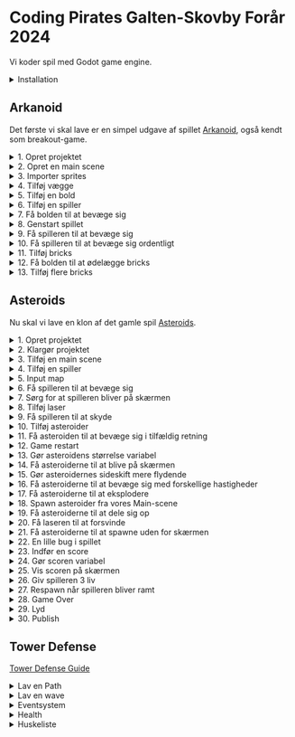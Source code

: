 # Coding Pirates Galten-Skovby Forår 2024

Vi koder spil med Godot game engine.

<details>
    <summary>Installation</summary>

1. Gå til [godot download](https://godotengine.org/download) og vælg `Godot Engine - .NET`

> :warning: **Vigtigt:** Det skal være .NET versionen, da vi skal bruge C#.

2. Gå til [.NET 8 download](https://dotnet.microsoft.com/en-us/download/dotnet/8.0) og vælg vælg den rigtige download under `sdk`. Underviserne hjælper jer med at finde den rigtige.

</details>

## Arkanoid

Det første vi skal lave er en simpel udgave af spillet [Arkanoid](https://en.wikipedia.org/wiki/Arkanoid), også kendt som breakout-game.

<details>
    <summary>1. Opret projektet</summary>

1. Åben Godot og vælg `+ New`. 
2. I `Project Name` skriver du `Arkanoid`.
3. Klik på `Browse` og vælg en mappe, hvor du vil gemme alle de spil vi skal lave og klik så `Select Current Folder`.
4. Klik på `Create Folder` og klik så på `Create & Edit`.
5. Klik på `Editor -> Editor Settings` i toppen af skærmen. Scroll ned i bunden af venstre side og klik på `Dotnet -> Editor` og under `External Editor` vælger du den editor du vil bruge til at skrive kode.
</details>

<details>
    <summary>2. Opret en main scene</summary>

Alt i Godot foregår i scener. En scene er en samling af objekter, som kan være alt fra en baggrund til en spiller. Vi skal bruge en scene, som vi kan bruge som vores hovedscene. Det er herfra vi starter spillet.

Skift først til `2D` mode i toppen af skærmen. Følg derefter disse trin:

1. Klik på `+ Other Node` i venstre side.
2. Vælg den øverste mulighed, som bare hedder `Node` og klik Create.
3. Dobbeltklik på `Node` i venstre side og skriv `Main` i stedet.
4. Klik på `Project -> Project Settings` i toppen af skærmen og vælg `Window`.
5. Sæt `Viewport Width` til `2000` og `Viewport Height` til `1000` og klik `Close`.
6. Gem projektet ved at trykke `Ctrl + S` eller `Command + S`. Klik `Save` for at gemme vores `main.tscn`scene.

</details>

<details>
    <summary>3. Importer sprites</summary>

Vi skal bruge noget simpelt grafik til vores spil.

1. Åben mappen [sprites](Arkanoid/sprites) og download de fire `*.png`-filer derfra.
2. I Godot nederst til venstre højreklik på `res://` og vælg `New Folder`. Skriv `sprites` og tryk `Enter`.
3. Træk de downloaded filer ind i `sprites`-mappen i Godot.

</details>

<details>
    <summary>4. Tilføj vægge</summary>

For at vores bold skal kunne blive på skærmen, skal vi lave nogle vægge som den kan ramme.

1. Tilføj en ny scene (find selv ud af hvordan). Den skal være af typen `StaticBody2D`.
2. Til venstre omdøber du dine nye scene til `Wall`.
3. Under `Wall` tilføjer du nu en `Sprite2D` og en `CollisionShape2D`.
4. For din `Sprite2D` finder du `Texture` og trækker `wall.png` ind.
5. For din `CollisionShape2D` finder du `Shape` og vælger `RectangleShape2D`.
6. Nu tilpasser du størrelsen af din `CollisionShape2D` til at passe med din `Sprite2D`.
7. Vælg igen `Wall` til venstre og tryke `Ctrl + G` eller `Command + G`. Dette grupperer dine objekter og sørger for at du ikke kommer til at flytte din collision shape, men altid flytter hele scenen.
8. Skift nu tilbage til din `main`-scene og tilføj en `Wall`-scen. Få den til at fylde hele den ene side af din main scene. Forsøg selv at finde ud af hvordan.
9. Gentag processen og lav en væg i den anden side samt et tag i toppen af skærmen.

</details>

<details>
    <summary>5. Tilføj en bold</summary>

1. Tilføj en ny scene. Den skal være af typen `CharacterBody2D`. Giv den navnet `Ball`.
2. Tilføj en `Sprite2D` og en `CollisionShape2D` til din `Ball`.
3. For din `Sprite2D` finder du `Texture` og trækker `ball.png` ind.
4. For din `CollisionShape2D` finder du `Shape` og vælger `CircleShape2D`.
5. Nu tilpasser du størrelsen af din `CollisionShape2D` til at passe med din `Sprite2D`.
6. Gå tilbage til din `main`-scene og tilføj en `Ball`-scene. Placer den i midten a skærmen, lidt til venstre og giv den en passende størrelse.

</details>

<details>
    <summary>6. Tilføj en spiller</summary>

1. Tilføj en ny scene. Den skal være af typen `CharacterBody2D`. Giv den navnet `Player`.
2. Tilføj en `Sprite2D` og en `CollisionShape2D` til din `Player`.
3. For din `Sprite2D` finder du `Texture` og trækker `player.png` ind.
4. For din `CollisionShape2D` finder du `Shape` og vælger `RectangleShape2D`.
5. Nu tilpasser du størrelsen af din `CollisionShape2D` til at passe med din `Sprite2D`.
6. Gå tilbage til din `main`-scene og tilføj en `Player`-scene. Placer den i bunden af skærmen, cirka i midten og giv den en passende størrelse.

</details>

<details>
    <summary>7. Få bolden til at bevæge sig</summary>

1. Gå tilbage til din `Ball`-scene og klik på `Attach script`-knappen i venstre side a skærmen (den har et grønt kryds).
2. Sæt `Language` til `C#` og `Path` til `res://Ball.cs` ( :grey_exclamation: sørg for at det er med stort B).
3. Udskift indholdet i `Ball.cs` med følgende:

```csharp
using Godot;
using System;

public partial class Ball : CharacterBody2D
{
    public const float Speed = 300.0f;

    public override void _Ready()
    {
        Velocity = new Vector2(500, 500);
    }

	public override void _PhysicsProcess(double delta)
	{
        KinematicCollision2D collision = MoveAndCollide(Velocity * (float)delta);
		
        if (collision != null) 
        {
            Vector2 reflect = collision.GetRemainder().Bounce(collision.GetNormal());
            Velocity = Velocity.Bounce(collision.GetNormal());
            
            MoveAndCollide(reflect);
        }
    }

    public void OnScreenExited()
    {
        GetTree().ReloadCurrentScene();
    }
}

```

4. Gå tilbage til Godot og Klik på `Play`-knappen i toppen af skaermen. Nu skulle bolden gerne bevaege sig rundt på skærmen.

</details>

<details>
    <summary>8. Genstart spillet</summary>

Vi vil gerne genstarte spillet, når bolden ryger ud af bunden af skærmen.

1. Vælg `Ball`-scenen og tilføj et nyt child object af typen `VisibleOnScreenNotifier2D`.
2. Vælg `VisibleOnScreenNotifier2D` og klik så på `Node`-tabben i højre side af skærmen.
3. Find `screen_exited`, højreklik på den og klik `Connect`.
4. Klik på `Pick`-knappen og vælg `OnScreenExited()` og klik `Connect`. Koden til det har vi allerede sat ind tidligere.
5. Start spillet igen. Nu skulle du gerne se at spillet genstarter, når bolden ryger ud af bunden af skærmen.

</details>

<details>
    <summary>9. Få spilleren til at bevæge sig</summary>

Vi flytter spilleren frem og tilbage ved at bruge piletasterne.

1. Vælg `Player`-scenen og klik på øverste objekt i venstre side, som hedder `Player`. Det skal gerne ligne dette billede:

![img.png](files/player-selected.png)

2. Klik på `Attach script`-knappen i venstre side af skærmen (den med det grønne kryds).
> :grey_exclamation: Kald scriptet `Player.cs` med stort P.
3. Gå til `Project -> Project Settings` i toppen af skærmen og vælg `Input Map`.
4. Tilføj to nye actions, en kaldet `MoveLeft` og en kaldet `MoveRight`. Se om du selv kan finde ud af hvordan. Når du har gjort det, skal det gerne se sådan her ud:

![img.png](files/input-actions.png)

5. Nu skal du få `MoveLeft` til at lytte på venstre piletast og `MoveRight` til at lytte på højre piletast. Klik på `MoveLeft` og klik på `+ Add Event`. Vælg `Key` og tryk på venstre piletast. Gør det samme for `MoveRight` og højre piletast. Du skal bruge `+`-knappen ud for hver funktion.

![img.png](files/input-actions-set.png)

6. Udskift indholdet i `Player.cs` med følgende:

```csharp
using Godot;
using System;

public partial class Player : CharacterBody2D
{
	// Acceleration betyder hvor hurtigt spilleren bevaeger sig
	public float Acceleration = 100;
	// Friction betyder hvor hurtigt spilleren stopper, naar man slipper tasten
	public float Friction = 100;

	public override void _PhysicsProcess(double delta)
	{
		if (Input.IsActionPressed("MoveLeft"))
		{
			Velocity = new Vector2(Velocity.X - Acceleration, Velocity.Y);
		}
		if (Input.IsActionPressed("MoveRight"))
		{
			Velocity = new Vector2(Velocity.X + Acceleration, Velocity.Y);
		}

		MoveAndSlide();
		Velocity = Velocity.MoveToward(Vector2.Zero, Friction);
	}
}
```
7. Start spillet og se at spilleren bevæger sig, når du trykker på piletasterne. Den bevæger sig bare ikke særlig optimalt.

</details>

<details>
    <summary>10. Få spilleren til at bevæge sig ordentligt</summary>

Spilleren kan bevæge sig nu, men det fungerer ikke særlig godt.

> **Opgave**: Åben `Player.cs` og se øverst i filen, hvor der er to variabler, som hedder `Acceleration` og `Friction`. Prøv at ændre på dem og start spillet igen. Hvad sker der? Find frem til to værdier, som du synes fungerer godt.

</details>

<details>
    <summary>11. Tilføj bricks</summary>

Bricks er de ting, som bolden skal ramme. Vi skal bruge en ny scene til dem.

1. Tilføj en ny scene. Den skal være af typen `StaticBody2D`. Giv den navnet `Brick`.
2. Tilføj en `Sprite2D` og en `CollisionShape2D` til din `Brick`.
3. For din `Sprite2D` finder du `Texture` og trækker `brick.png` ind.
4. For din `CollisionShape2D` finder du `Shape` og vælger `RectangleShape2D`. Sørg for at den passer med din `Sprite2D`.
5. Gå tilbage til din `main`-scene og tilføj en `Brick`-scene. Placer den et sted på skærmen og giv den en passende størrelse.
6. Start spillet og prøv at bolden rammer din brick.

</details>

<details>
    <summary>12. Få bolden til at ødelægge bricks</summary>

Bricks skal forsvinde når bolden rammer dem.

1. Gå tilbage til din `Ball`-scene og klik på `Attach script`-knappen i venstre side a skærmen (den har et grønt kryds).
2. Sæt `Language` til `C#` og `Path` til `res://Ball.cs` ( :grey_exclamation: sørg for at det er med stort B).

Der skal kodes to ting for at få bolden til at ødelægge bricks:

1. Først skal vi lave en metode i vores `Brick.cs` script, som kan få den til at forsvinde fra skærmen.
2. Derefter skal vi kalde den metode fra vores `Ball.cs` script, når bolden rammer en brick.

Vi starter med at lave metoden i `Brick.cs`. Kopier følgende ind i `Brick.cs`:

```csharp
public void Hit() 
{
    QueueFree();
}
```

`QueueFree()` er en indbygget Godot-metode, som sørger for at fjerne objektet fra skærmen.

Vi har nu en metode kaldet `Hit()` som vi kan kalde fra vores `Ball.cs` script. Vi skal bare finde ud af hvornår bolden har ramt en brick.

Skift over til `Ball.cs` og find linjen, hvor der står `Velocity = Velocity.Bounce(collision.GetNormal());` 

Efter den linje skal du tilføje følgende:

```csharp
if (collision.GetCollider() is Brick brick)
{
    // her har du en variabel der hedder brick. Proev om du kan bruge den til at faa vores brick til at forsvinde
}
```

Nu skal du finde ud af hvordan du retter den kode til, så en brick forsvinder, når bolden rammer den.

</details>

<details>
    <summary>13. Tilføj flere bricks</summary>

Tilføj en masse bricks til din `main`-scene og start spillet. Se om du kan rydde skærmen for bricks.

</details>

## Asteroids

Nu skal vi lave en klon af det gamle spil [Asteroids](https://en.wikipedia.org/wiki/Asteroids_(video_game)).

<details>
    <summary>1. Opret projektet</summary>

1. Åben Godot og vælg `+ New`.
2. I `Project Name` skriver du `Asteroids`.
3. Klik på `Browse` og vælg den samme mappe som du valgte til Arkanoid og klik så `Select Current Folder`.
4. Klik på `Create Folder` og klik så på `Create & Edit`.

</details>

<details>
    <summary>2. Klargør projektet</summary>

1. Opret mapper. Nederst til venstre i Godot laver du denne struktur under `res://`:
```
res://
  - assets
    - sprites
    - audio
    - font
  - scenes
  - scripts
```
2. Download `*.png`-filer fra [sprites](Asteriods/assets/sprites) og `*.wav`-filer fra [audio](Asteriods/assets/audio) og læg dem i de rigtige mapper.

</details>

<details>
    <summary>3. Tilføj en main scene</summary>

1. Tilføj en ny scene. Den skal være af typen `Node`. Giv den navnet `Main`.
2. Tryk `Ctrl` + `S` eller `Command` + `S` for at gemme din scene. Sørg for at gemme den i `scenes`-mappen og kald den `main.tscn`.
3. Gå til `Project -> Project Settings` i toppen af skærmen og vælg `Environment` og sæt `Default Clear Color` til helt sort.
4. Start spillet og se hvor meget det fylder på din skærm. Gå til `Project -> Project Settings` igen og vælg `Window`. Prøv om du kan finde en `Viewport Width` og `Viewport Height` der passer godt til din skærm.

</details>

<details>
    <summary>4. Tilføj en spiller</summary>

Spilleren er vores rumskib, som vi kan styre rundt på skærmen. Vi har allerede lavet en spiller før, så prøv om du selv kan finde ud af at lave den. Åben `spoilers` hvis du skal have hjælp.

Lidt hjælp:

- `Player` skal være af typen `CharacterBody2D`.
- Husk at tilføje en `Sprite2D` og en `CollisionShape2D`.
- Husk at gemme din scene i `scenes`-mappen og kalde den `player.tscn`.
- Tilføj en `Player`-scene til din `Main`-scene og se om du kan finde ud af at ændre størrelsen så den passer til din skærm.

<details>
    <summary>spoilers</summary>

1. Tilføj en ny scene. Den skal være af typen `CharacterBody2D`. Giv den navnet `Player`.
2. Tilføj en `Sprite2D` og en `CollisionShape2D` til din `Player`.
3. For din `Sprite2D` finder du `Texture` og trækker `player.png` ind.
4. For din `CollisionShape2D` finder du `Shape` og vælger `CircleShape2D`.
5. Nu tilpasser du størrelsen af din `CollisionShape2D` til at passe med din `Sprite2D`.
6. Gå tilbage til din `main`-scene og tilføj en `Player`-scene. Placer den cirka i midten af skærmen.
7. Start spillet og se hvordan størrelsen på din spiller passer til skærmen.
8. Vælg igen din `Player`-scene og sørg for at vælge `Player`-objektet i venstre side af skærmen.
9. Vælg nu `Transform` i højre side af skærmen og sæt `Scale` til fx `0.5` i både `X` og `Y`.
10. Start spillet igen og se om din spiller nu passer bedre til skærmen.
11. Gentag trin 8-10 indtil du synes din spiller passer godt til skærmen.

</details>

</details>

<details>
    <summary>5. Input map</summary>

Næste trin er at mappe vores input. Det betyder at vi skal fortælle Godot, hvilke taster vi vil bruge til at styre vores spiller.

Hvis du kan huske det fra Arkanoid, så skal vi bruge `Project -> Project Settings` og vælge `Input Map` (øverst). Vi skal bruge følgende actions:

- `TurnLeft` --> `left arrow` eller `a`
- `TurnRight` --> `right arrow` eller `d`
- `Forward` --> `up arrow` eller `w`
- `Fire` --> `space`

<details>
    <summary>spoilers</summary>

1. Gå til `Project -> Project Settings` og vælg `Input Map` (øverst).
2. Tilføj en ny action ved at skrive `TurnLeft` i `Add New Action`-feltet og klikke på `Add`.
3. Klik på `+` ved siden af `TurnLeft`, tryk på venstre piletast og klik på `OK`.
4. Klik igen på `+` ved siden af `TurnLeft`, tryk på `a` og klik på `OK`.
5. Gentag trin 2-4 for `TurnRight`, `Forward` og `Fire`.

</details>

</details>

<details>
    <summary>6. Få spilleren til at bevæge sig</summary>

1. Vælg `Player`-scenen og klik på `Player`-objektet i venstre side af skærmen.
2. Klik på `Attach script`-knappen i venstre side a skærmen (den har et grønt kryds).
3. Sæt `Language` til `C#` og `Path` til `res://scripts/Player.cs` ( :grey_exclamation: sørg for at det er med stort P).
4. Udskift indholdet i `Player.cs` med følgende:

```csharp
using Godot;
using System;

public partial class Player : CharacterBody2D
{
	[Export]
	public float MaxSpeed = 50.0f;
	
	[Export]
	public float Acceleration = 200.0f;

	[Export]
	public float RotationSpeed = 150.0f;

	public override void _PhysicsProcess(double delta)
	{
		int direction = Input.IsActionPressed("Forward") ? -1 : 0;
		Vector2 inputVector = new Vector2(0, direction);

		Velocity += inputVector.Rotated(Rotation) * Acceleration;
		Velocity = Velocity.LimitLength(MaxSpeed);

		if (direction == 0)
		{
			Velocity = Velocity.MoveToward(Vector2.Zero, 3);
		}

		if (Input.IsActionPressed("TurnLeft"))
		{
			Rotate(-(RotationSpeed * (float)delta));
		}
		if (Input.IsActionPressed("TurnRight"))
		{
			Rotate(RotationSpeed * (float)delta);
		}

		MoveAndSlide();
	}
}

```

5. Start spillet og se, at du kan styre din spiller rundt på skærmen. Den bevæger sig ikke særlig flot.
6. Juster værdierne `MaxSpeed`, `Acceleration` og `RotationSpeed` indtil du synes din spiller bevæger sig godt.

</details>

<details>
    <summary>7. Sørg for at spilleren bliver på skærmen</summary>

Hvis spilleren flyver ud af skærmen, skal den komme ind fra den anden side.

Prøv om du selv kan løse denne opgave. Her er lidt hjælp:

- Husk at vi har et koordinatsystem for spillet. Øverst til venstre er `0,0`.
- Der er en standard-metode vi kan bruge som hedder `GetViewportRect()`. Brug den sådan her: `Vector2 screenSize = GetViewportRect().Size;`.
- `screenSize` har en `X` og en `Y` værdi. `X` er bredden af skærmen og `Y` er højden af skærmen.
- Vi har også en standard-property, som hedder `GlobalPosition`. Den fortæller os hvor vores spiller er på skærmen. Den har også en `X` og en `Y` værdi.
- Vi kan fx ændre spillerens position ved at skrive `GlobalPosition = new Vector2(100, 100);`.

<details>
    <summary>Spoiler 1</summary>

Sæt koden her ind i din `Player.cs` fil. Koden skal være lige inden `MoveAndSlide()`. Se om du selv kan gøre den færdig.

```csharp
Vector2 screenSize = GetViewportRect().Size;
if (GlobalPosition.Y < 0)
{
}
if (GlobalPosition.Y > screenSize.Y)
{
}
if (GlobalPosition.X < 0)
{
}
if (GlobalPosition.X > screenSize.X)
{
}
```

</details>

<details>
    <summary>Spoiler 2</summary>

Sæt koden her ind i din `Player.cs` fil. Koden skal være lige inden `MoveAndSlide()`. Se om du selv kan gøre den færdig.

```csharp
Vector2 screenSize = GetViewportRect().Size;
if (GlobalPosition.Y < 0)
{
    GlobalPosition = new Vector2();
}
if (GlobalPosition.Y > screenSize.Y)
{
    GlobalPosition = new Vector2();
}
if (GlobalPosition.X < 0)
{
    GlobalPosition = new Vector2();
}
if (GlobalPosition.X > screenSize.X)
{
    GlobalPosition = new Vector2();
}
```

</details>

<details>
    <summary>Spoiler 3</summary>

Koden som sørger for at spilleren kommer ind fra den anden side af skærmen ser sådan ud. Koden skal være lige inden `MoveAndSlide()`.

```csharp
Vector2 screenSize = GetViewportRect().Size;
if (GlobalPosition.Y < 0)
{
    GlobalPosition = new Vector2(GlobalPosition.X, screenSize.Y);
}
if (GlobalPosition.Y > screenSize.Y)
{
    GlobalPosition = new Vector2(GlobalPosition.X, 0);
}
if (GlobalPosition.X < 0)
{
    GlobalPosition = new Vector2(screenSize.X, GlobalPosition.Y);
}
if (GlobalPosition.X > screenSize.X)
{
    GlobalPosition = new Vector2(0, GlobalPosition.Y);
}
```

</details>

</details>

<details>
    <summary>8. Tilføj laser</summary>

Næste step er at få vores rumskib til at skyde med laser. Vi starter med at tilføje laseren og få den til at bevæge sig.

1. Tilføj en ny scene. Den skal være af typen `Area2D`. Giv den navnet `Laser`.
2. Tilføj en `CollisionShape2D` og en `Sprite2D` til din `Laser`.
3. For din `Sprite2D` finder du `Texture` og trækker `laserBlue01.png` ind fra din `sprites` mappe.
4. Nu skal du placere din laser i toppen af din scene. Det vil sige at bunden af din sprite skal røre ved midten af din skærm. Det skal se sådan her ud:

![laser-position.png](files/laser-position.png)

5. For din `CollisionShape2D` finder du `Shape` og vælger `CapsuleShape2D`. Sørg for at den passer med din `Sprite2D`.
6. Tilføj et script til din `Laser` og kald det `Laser.cs`. Sæt `Language` til `C#` og `Path` til `res://scripts/Laser.cs` ( :grey_exclamation: sørg for at det er med stort L).
7. Udskift indholdet i `Laser.cs` med følgende:

```csharp
using Godot;

public partial class Laser : Area2D
{
    public Vector2 Movement = new Vector2(0, -1);
    public float Speed = 750;

    public override void _PhysicsProcess(double delta)
    {
        float x = GlobalPosition.X + Movement.Rotated(Rotation).X * Speed * (float)delta;
        float y = GlobalPosition.Y + Movement.Rotated(Rotation).Y * Speed * (float)delta;
        GlobalPosition = new Vector2(x, y);
    }

    public void OnScreenExited()
    {
        QueueFree();
    }
}

```

8. Tilføj en `Laser`-scene til din `Main`-scene. Start spillet og se laseren bevæge sig opad på skærmen. 
> For at spare på ressourcerne, så skal vi sørge for at laseren forsvinder, når den ryger ud af skærmen.
9. Tilføj en `VisibleOnScreenNotifier2D` til din `Laser`-scene. Gå til `Node`-tabben i højre side og dobbeltklik på `screen_exited`. Klik på `Pick`-knappen og vælg `OnScreenExited()` og klik `OK`. Klik så på `Connect`.

</details>

<details>
    <summary>9. Få spilleren til at skyde</summary>

Nu skal vi have laseren til at komme fra spilleren, når vi trykker på `space`. Det er lidt kompliceret, så sørg for at følge alle trinene så præcist som muligt.

At få spilleren til at affyre laseren, består af tre dele:

- Vi skal lave en munding, på engelsk kaldet en `muzzle`, som er der hvor laseren kommer fra.
- Vi skal skrive kode til vores `Player` som sørger for at laseren kommer fra mundingen når vi trykker på `space`.
- Vi skal lave noget kode til vores `Main`-scene, som sørger for at laseren bliver tilføjet til scenen.

#### Munding

1. Gå til din `Player`-scene og tilføj en `Node2D` til din `Player`. Kald den `Muzzle`.
2. Zoom ind på din `Player` og placer `Muzzle` i toppen af din `Player`. Det skal se sådan her ud (mundningen er det lille røde punkt):

![muzzle-position.png](files/muzzle-position.png)

#### Kode til `Player`

1. Gå til dit `Player`-script og tilføj følgende kode lige ovenover `public override void _PhysicsProcess(double delta)`:

```csharp
[Export]
public PackedScene SceneLoader { get; set; }

public Node2D Muzzle = new Node2D();

[Signal]
public delegate void LaserFiredEventHandler(Laser laser);

public override void _Ready()
{
    Muzzle = GetNode<Node2D>("Muzzle");
}

public override void _Process(double delta)
{
    if (Input.IsActionJustPressed("Fire"))
    {
        ShootLaser();
    }
}
```

2. Tilføj følgende metode til dit `Player`-script, i bunden, lige ovenover det sidste `}`:

```csharp
public void ShootLaser()
{
    Laser laser = SceneLoader.Instantiate<Laser>();
    laser.GlobalPosition = Muzzle.GlobalPosition;
    laser.Rotation = Rotation;
    EmitSignal(SignalName.LaserFired, laser);
}
```

3. Gå tilbage til din `Player`-scene og klik på `Player`-objektet i venstre side af skærmen. I højre side af skærmen i tabben `Inspector` finder du `Scene Loader`. Klik på pilen ud for, klik på `Quick Load` og vælg din `laser.tscn`.

Den vigtigste del af koden er `EmitSignal(SignalName.LaserFired, laser);`. Det er den kode, som sørger for at vi kan tilføje laseren til vores `Main`-scene senere. Signaler er en vigtig del af Godot og er en måde som vi kan sende beskeder mellem scener på.

#### Kode til `Main`

1. Gå til din `Main`-scene og tilføj en `Node` til din `Main`. Kald den `Lasers`. Det er her vi skal tilføje vores lasere. Det hjælper til holde vores scene ren og overskuelig.
2. Tilføj nu et script til din `Main`-scene og kald det `Main.cs`. Sæt `Language` til `C#` og `Path` til `res://scripts/Main.cs` ( :grey_exclamation: sørg for at det er med stort M).
3. Udskift indholdet i `Main.cs` med følgende:

```csharp
using Godot;

public partial class Main : Node
{
    Node Lasers = new Node();
    Player Player = new Player();
    
    public override void _Ready()
    {
        Lasers = GetNode<Node>("Lasers");
    
        Player = GetNode<Player>("Player");
        Player.LaserFired += OnLaserFired;
    }
    
    public void OnLaserFired(Laser laser)
    {
        Lasers.AddChild(laser);
    }
}

```

4. Start spillet og se om du kan skyde med laseren.

Læg mærke til linjen `Player.LaserFired += OnLaserFired;`. Det er her vi frotæller, at vores `Main`-scene skal lytte på `LaserFired`-signalet fra vores `Player`-scene. Og vi fortæller Godot, at når det signal bliver sendt, så skal den kalde `OnLaserFired`-metoden.

</details>

<details>
    <summary>10. Tilføj asteroider</summary>

Næste step er at tilføje asteroider til vores spil, så vores spiller har noget at skyde efter.

1. Tilføj en ny scene. Den skal være af typen `Area2D`. Giv den navnet `Asteroid`.
2. Tilføj en `CollisionShape2D` og en `Sprite2D` til din `Asteroid`.
3. I `Sprite2D` skal vi bruge den sprite der hedder `meteorGrey_big4.png`.
4. For vores `CollisionShape2D` skal vi bruge en `CircleShape2D`. Sørg for at den passer så godt som muligt med din `Sprite2D`.
5. Tilføj et script til din `Asteroid` og kald det `Asteroid.cs`. Sæt `Language` til `C#` og `Path` til `res://scripts/Asteroid.cs` ( :grey_exclamation: sørg for at det er med stort A).
6. Udskift indholdet i `Asteroid.cs` med følgende:

```csharp
using Godot;

public partial class Asteroid : Area2D
{
    public Vector2 Movement = new Vector2(0, -1);
    public float Speed = 60;

    public override void _PhysicsProcess(double delta)
    {
        float x = GlobalPosition.X + Movement.Rotated(Rotation).X * Speed * (float)delta;
        float y = GlobalPosition.Y + Movement.Rotated(Rotation).Y * Speed * (float)delta;
        GlobalPosition = new Vector2(x, y);
    }
}

```

7. Tilføj en `Asteroid`-scene til din `Main`-scene. Start spillet og se asteroiden bevæge sig opad på skærmen.
</details>

<details>
    <summary>11. Få asteroiden til at bevæge sig i tilfældig retning</summary>

Lige nu kan vores asteroide kun bevæge sig opad, fordi vi sætter retningen ved at skrive `public Vector2 Movement = new Vector2(0, -1);`. Vi vil gerne have at asteroiden bevæger sig i en tilfældig retning.

Det eneste vi skal gøre er at give vores asteroide en tilfældig `RotationDegrees`, når den bliver tilføjet til vores scene, fordi vores kode allerede tager højde for rotation. Prøv at kigge på koden og se om du kan spotte, hvor vi bruger rotationen.

I `Asteroid.cs` skal du tilføje følgende kode:

```csharp
public override void _Ready()
{
    RotationDegrees = (float)GD.RandRange(0d, 360d);
}
```

Det skal sættes ind lige over `public override void _PhysicsProcess(double delta)`.

</details>

<details>
    <summary>12. Game restart</summary>

Inden vi går videre med vores asteroider, vil vi lave en nem måde at genstarte spillet på. Særligt mens vi udvikler, vil det være rart at kunne.

1. Gå til `Project -> Project Settings` og vælg `Input Map`.
2. Tilføj en ny action "Restart" og sæt den til `r`.
4. Gå til dit `Main.cs`-script og tilføj følgende kode (det skal stå lige over `public void OnLaserFired(Laser laser)`):

```csharp
public override void _Process(double delta)
{
    if (Input.IsActionJustPressed("Restart"))
    {
        GetTree().ReloadCurrentScene();
    }
}
```

5. Start spillet og prøv at trykke på `r`. Spillet skulle gerne genstarte og den asteroide vi tilføjede i sidste step skal skifte retning.

</details>

<details>
    <summary>13. Gør asteroidens størrelse variabel</summary>

> Dette trin er svært. Sørg for at følge guiden nøje.

Vi vil gerne genbruge vores `Asteroid`-scene, så vi kan lave asteroider i forskellige størrelser. Når vi senere skal til at dele asteroider op i mindre asteroider, så vil det være en fordel kun at have én `Asteroid`-scene.

For at gøre størrelsen variabel skal vi gøre 3 ting:

- Vi skal tilføje en `Size`-indstilling til vores `Asteroid`-scene.
- Vi skal skifte vores `Sprite2D`-billede, så det passer til størrelsen.
- Vi skal sørge for at vores `CollisionShape2D` passer til størrelsen.

<details>
    <summary>1. Tilføj en `Size`-indstilling</summary>

1. Gå til dit `Asteroid`-script og tilføj følgende kode:

```csharp
public enum AsteroidSize
{
    Small,
    Medium,
    Large
}
```

Det skal stå helt i bunden af filen.

2. Gå til dit `Asteroid`-script og tilføj følgende kode:

```csharp
[Export]
public AsteroidSize Size = AsteroidSize.Large;
```

Se om du selv kan finde ud af hvor det skal stå. For at teste om du har sat koden det rigtige sted, går du tilbage til Godot og klikker på `Build Project` (den lille hammer ved siden af `Play`-knappen). Hvis du har sat koden det rigtige sted, så skulle du gerne kunne se `Size`-indstillingen i `Inspector`-vinduet, når du har valgt din `Asteroid`-scene. Det skal se sådan her ud:

![size-property.png](files/size-property.png)

Prøv dig frem indtil koden står det rigtige sted.

</details>

<details>
    <summary>2. Skift `Sprite2D`-billede</summary>

Nu skal vi udskiftet vores `Sprite2D`-billede, så det passer til størrelsen.

1. Åben dit `Asteroid.cs`-script og tilføj følgende kode lige under `public float Speed = 60;`:

```csharp
public Sprite2D Sprite;
```

Det gør at vi kan ændre vores `Sprite2D`-billede fra vores script.

2. I `Asteroid`-scriptet skal du tilføje følgende kode lige under `RotationDegrees = (float)GD.RandRange(0d, 360d);`:

```csharp
Sprite = GetNode<Sprite2D>("Sprite2D");

switch (Size)
{
    case AsteroidSize.Large:
        Sprite.Texture = GD.Load<Texture2D>("res://assets/sprites/HVAD_SKAL_DER_MON_STÅ_HER");
        break;
    case AsteroidSize.Medium:
        Sprite.Texture = GD.Load<Texture2D>("res://assets/sprites/HVAD_SKAL_DER_MON_STÅ_HER");
        break;
    case AsteroidSize.Small:
        Sprite.Texture = GD.Load<Texture2D>("res://assets/sprites/HVAD_SKAL_DER_MON_STÅ_HER");
        break;
}
```

Se om du kan finde ud af hvad der skal stå i stedet for `HVAD_SKAL_DER_MON_STÅ_HER`.

3. For at teste om koden virker, går du tilbage til Godot og ændrer `Size`-indstillingen for din `Asteroid`-scene. Når du starter spillet skal du nu kunne se at asteroiden skifter størrelse. Sørg for at teste alle størrelser.
4. Hvordan er størrelsen på din asteroide i forhold til størrelsen på dit rumskib? Hvis det er for svært at ramme, så prøv at ændre størrelsen på din asteroide ved at finde `Transform`-området i højre side af skærmen og ændre på `Scale`. Prøv dig frem til du finder en god værdi for `Scale`.

</details>

<details>
    <summary>3. Sørg for at `CollisionShape2D` passer til størrelsen</summary>

Lad os starte med at se hvad problemet er.

1. Gå til Godot og tryk på `Debug` fra menuen i toppen af skærmen. Vælg `Visible Collision Shapes`.
2. Start spillet og se hvordan `CollisionShape2D`-boksen ikke passer til størrelsen på din asteroide, når du vælger `Medium` og `Small`.

For at løse problemet skal vi have lavet tre forskellige `CollisionShape2D`-bokse, som passer til størrelserne på vores asteroider.

1. Gå til Godot og find `File System`-vinduet i bunden af skærmen til venstre. Højreklik på `Res://` og tilføj en ny mappe. Kald den `resources`.
2. Gå til din `Asteroid`-scene og vælg `CollisionShape2D` i venstre side. Find dernæst `Shape` under `Inspector`-vinduet. Klik på pilen ved `CircleShape2D` og vælg `Save As`.
3. I vinduet skal `Path` øverst sættes til `res://resources`. `File` skal sættes til `cshape_asteroid_large.tres`. Klik på `Save`.
4. Vælg nu `Sprite2D` for din `Asteroid`-scene og træk `meteorGrey_med2.png` ind i `Texture`-feltet.
5. Vælg nu `CollisionShape2D` for din `Asteroid`-scene og tilpas hitboxen, så den passer til asteroiden.
6. Klik igen på pilen ved `CircleShape2D` og vælg `Save As`. Kald den `cshape_asteroid_medium.tres`.
7. Gør nu det samme for `Small`-størrelsen. Kald den `cshape_asteroid_small.tres`.

Nu skal vi have lavet koden, så den bruger de rigtige `CollisionShape2D`-bokse alt efter hvilken sørrelse vores asteroide har.

1. Gå til dit `Asteroid.cs`-script og tilføj følgende kode lige under `public Sprite2D Sprite;`:

```csharp
public CollisionShape2D Shape;
```

2. Gå til dit `Asteroid.cs`-script og tilføj følgende kode lige under `Sprite = GetNode<Sprite2D>("Sprite2D");`:

```csharp
Shape = GetNode<CollisionShape2D>("CollisionShape2D");
```

3. Stadig i dit `Asteroid.cs`-script, skal du nu bruge følgende kode:

```csharp
Shape.Shape = GD.Load<Shape2D>("res://resources/cshape_asteroid_large.tres");
```

> Hint: Koden skal bruges tre forskellige steder og skal ændres lidt hvert sted det skal stå.

4. Start spillet og se om `CollisionShape2D`-boksen passer til størrelsen på din asteroide, når du vælger `Small`, `Medium` og `Large`.

</details>

</details>

<details>
    <summary>14. Få asteroiderne til at blive på skærmen</summary>

Asteroiderne skal blive på skærmen på samme måde som vores spiller. Det vil sige, at hvis de ryger ud af skærmen, så skal de komme ind fra den anden side.

Prøv om du selv kan løse denne opgave. Her er lidt hjælp:

- Du har noget kode i dit `Player.cs`-script, som sørger for at spilleren bliver på skærmen. Kan du bruge noget af den kode?
- Koden du skal skrive skal være i dit `Asteroid.cs`-script.
- Koden skal være i den metode, der hedder `_PhysicsProcess`.
- For at teste om din løsning virker, kan du sætte nogle flere asteroider ind i din `Main`-scene og starte spillet.

<details>
    <summary>Spoiler 1</summary>

Du skal bruge præcis den samme kode, som vi brugte til vores spiller.

</details>

<details>
    <summary>Spoiler 2</summary>

```csharp
Vector2 screenSize = GetViewportRect().Size;
if (GlobalPosition.Y < 0)
{
    GlobalPosition = new Vector2(GlobalPosition.X, screenSize.Y);
}
if (GlobalPosition.Y > screenSize.Y)
{
    GlobalPosition = new Vector2(GlobalPosition.X, 0);
}
if (GlobalPosition.X < 0)
{
    GlobalPosition = new Vector2(screenSize.X, GlobalPosition.Y);
}
if (GlobalPosition.X > screenSize.X)
{
    GlobalPosition = new Vector2(0, GlobalPosition.Y);
}
```

</details>

</details>

<details>
    <summary>15. Gør asteroidernes sideskift mere flydende</summary>

Det ser lidt mærkeligt ud, når asteroiderne skifter side. Det er fordi de skifter side med det samme, at midten af asteroiden er ude af skærmen. Vi vil gerne ændre det, så det sker når hele asteroiden er ude af skærmen.

Prøv om du selv kan løse denne opgave. Her er lidt hjælp:

- Koden skal stadig skrives i `Asteroide.cs`-scriptet.
- Start med koden her og se om du kan gøre den færdig (noget af den kode har du i forvejen, så det skal overskrives):

```csharp
float diameter = ((CircleShape2D)Shape.Shape).Radius * 2;
Vector2 screenSize = GetViewportRect().Size;
if ((GlobalPosition.Y + diameter) < 0)
{
    GlobalPosition = new Vector2(GlobalPosition.X, screenSize.Y + diameter);
}
```

<details>
    <summary>Spoiler 1</summary>

Med koden her har vi en mere flydende overgang mellem top og bund. Kan du selv gøre højre og venstre side færdig?

```csharp
float diameter = ((CircleShape2D)Shape.Shape).Radius * 2;
Vector2 screenSize = GetViewportRect().Size;
if ((GlobalPosition.Y + diameter) < 0)
{
    GlobalPosition = new Vector2(GlobalPosition.X, screenSize.Y + diameter);
}
if ((GlobalPosition.Y - diameter) > screenSize.Y)
{
    GlobalPosition = new Vector2(GlobalPosition.X, 0 - diameter);
}
```

</details>

<details>
    <summary>Spoiler 2</summary>

Hele koden skal se sådan her ud:

```csharp
float diameter = ((CircleShape2D)Shape.Shape).Radius * 2;
Vector2 screenSize = GetViewportRect().Size;
if ((GlobalPosition.Y + diameter) < 0)
{
    GlobalPosition = new Vector2(GlobalPosition.X, screenSize.Y + diameter);
}
if ((GlobalPosition.Y - diameter) > screenSize.Y)
{
    GlobalPosition = new Vector2(GlobalPosition.X, 0 - diameter);
}
if (GlobalPosition.X + diameter < 0)
{
    GlobalPosition = new Vector2(screenSize.X + diameter, GlobalPosition.Y);
}
if (GlobalPosition.X - diameter > screenSize.X)
{
    GlobalPosition = new Vector2(0 - diameter, GlobalPosition.Y);
}
```

</details>

</details>

<details>
    <summary>16. Få asteroiderne til at bevæge sig med forskellige hastigheder</summary>

For ikke at gøre spillet for forudsigeligt, vil vi gerne have at asteroiderne bevæger sig med forskellige hastigheder.

De skal bevæge sige med følgende hastigheder:

- `LARGE` --> mellem `50` og `100`
- `MEDIUM` --> mellem `100` og `150`
- `SMALL` --> mellem `100` og `200`

Koden til at få `LARGE` til at bevæge sig med en tilfældig hastighed mellem `50` og `100` ser sådan ud:

```csharp
Speed = GD.RandRange(50, 100);
```

Kan du selv finde ud af hvor det skal sættes ind? Og prøv selv at gøre det færdigt for `MEDIUM` og `SMALL`.

<details>
    <summary>Spoiler 1</summary>

Koden for `LARGE` sættes ind her:

```csharp
case AsteroidSize.Large:
    Speed = GD.RandRange(50, 100);
    Sprite.Texture = GD.Load<Texture2D>("res://assets/sprites/meteorGrey_big4.png");
    Shape.Shape = GD.Load<Shape2D>("res://resources/cshape_asteroid_large.tres");
    break;
```

</details>

<details>
    <summary>Spoiler 2</summary>

Hele koden skal se sådan her ud:

```csharp
switch (Size)
{
    case AsteroidSize.Large:
        Speed = GD.RandRange(50, 100);
        Sprite.Texture = GD.Load<Texture2D>("res://assets/sprites/meteorGrey_big4.png");
        Shape.Shape = GD.Load<Shape2D>("res://resources/cshape_asteroid_large.tres");
        break;
    case AsteroidSize.Medium:
        Speed = GD.RandRange(100, 150);
        Sprite.Texture = GD.Load<Texture2D>("res://assets/sprites/meteorGrey_med2.png");
        Shape.Shape = GD.Load<Shape2D>("res://resources/cshape_asteroid_medium.tres");
        break;
    case AsteroidSize.Small:
        Speed = GD.RandRange(100, 200);
        Sprite.Texture = GD.Load<Texture2D>("res://assets/sprites/meteorGrey_tiny1.png");
        Shape.Shape = GD.Load<Shape2D>("res://resources/cshape_asteroid_small.tres");
        break;
}
```

</details>

</details>

<details>
    <summary>17. Få asteroiderne til at eksplodere</summary>

Når vi rammer en asteroide med vores laser, så skal den eksplodere.

Start med at tilføje koden her. Det skal stå efter `_PhysicsProcess`-_metoden_:

```csharp
public void OnAreaEntered(Area2D area)
{
    
}
```

Tilbage i Godot, skal du finde din `Asteroid`-scene og 

1. Vælg `Asteroid`-objektet i
2. Klik på `Node`-tabben i højre side
3. Dobbeltklik på `area_entered`
4. Klik på `Pick`. Vælg `OnAreaEntered` og klik `OK` og så `Connect`

> Hvis du ikke kan finde `OnAreaEntered`, så prøv at klikke på `Build Project`-knappen, som er ikonet formet som en hammer ved siden af `Play`-knappen.

For at få asteroiden til at eksplodere, skal vi skrive noget kode i vores `Asteroid.cs`-script. Prøv om du selv kan løse denne opgave. Her er lidt hjælp:

- Koden skal skrives i `OnAreaEntered`-metoden.
- Vi har tidligere skrevet noget kode, der fik vores laser til at forsvinde, det kan vi bruge igen. 
- Vi skal kun fjerne asteroiden, hvis det er en laser, der rammer den.

<details>
    <summary>Spoiler</summary>

Koden skal se sådan her ud:

```csharp
public void OnAreaEntered(Area2D area)
{
    if (area is Laser laser)
    {
        QueueFree();
    }
}
```

</details>

</details>

<details>
    <summary>18. Spawn asteroider fra vores Main-scene</summary>

> Dette step er lidt kompliceret, fordi der er mange trin. Sørg for at følge guiden nøje.

For at kunne kontrollere vores asteroider, vil vi spawne dem fra vores `Main`-scene.

1. Gå til din `Main`-scene og tilføj en `Node`, kald den `Asteroids`.
2. Tilføj et nyt objekt under din `Main`-scene af typen `Timer`. Kald den `AsteroidTimer`.
3. Sæt `Wait Time` til `3` og `Autostart` til `On`.
4. Åben dit `Main.cs`-script og tilføj følgende kode:

```csharp
public void OnAsteroidTimerExpired()
{
    GD.Print("Spawn asteroid");
}
```

5. Gå tilbage til din `Main`-scene og klik på `AsteroidTimer`-objektet i venstre side.
6. Klik på `Node`-tabben i højre side og dobbeltklik på `timeout`.
7. Klik på `Pick` og vælg `OnAsteroidTimerExpired` og klik `OK` og så `Connect`.
8. Start spillet og se om der bliver printet `Spawn asteroid` i `Output` hvert 3. sekund.

Som det er nu, vil den første asteroide spawne efter 3 sekunder. For at vi har en asteroide ved spillets start, vil vi kalde vores `OnAsteroidTimerExpired`-metode med det samme. Koden vi skal bruge ser sådan ud:

```csharp
OnAsteroidTimerExpired();
```

Prøv om du selv kan finde ud af hvor koden skal sættes ind.

<details>
    <summary>Spoiler</summary>

Koden skal sættes ind i `_Ready`-metoden lige efter `Player.LaserFired += OnLaserFired;`

</details>

Det næste vi skal gøre er at tilføje asteroider til vores `Asteroids`-node, når vores `AsteroidTimer`-timer udløber.

1. Gå til dit `Main.cs`-script og tilføj følgende kode til `OnAsteroidTimerExpired`-metoden:

```csharp
Vector2 screenSize = GetTree().Root.Size;
float x = (float)GD.RandRange(0, screenSize.X);
float y = (float)GD.RandRange(0, screenSize.Y);
SpawnAsteroid(new Vector2(x, y), AsteroidSize.Large);
```

2. Koden ovenfor virker ikke endnu, fordi vi mangler en metode, der hedder `SpawnAsteroid`. Koden til den er nedenfor, indsæt den efter `OnAsteroidTimerExpired`-metoden:

```csharp
public void SpawnAsteroid(Vector2 position, AsteroidSize size)
{
    
}
```

3. Indsæt følgende kode i `Main.cs`-scriptet, det skal stå lige efter `Player Player = new Player();`

```csharp
Node Asteroids = new Node();

[Export]
PackedScene AsteroidScene { get; set; }
```

4. Gå tilbage til din `Main`-scene i Godot og klik på `Main`-objektet i venstre side. I højre side af skærmen i tabben `Inspector` finder du `Asteroid Scene`. Klik på pilen ud for, klik på `Quick Load` og vælg `asteroid.tscn`.
5. I `_Ready()`-metoden i dit `Main.cs`-script, skal du tilføje følgende kode lige efter `Lasers = GetNode<Node>("Lasers");`:

```csharp
Asteroids = GetNode<Node>("Asteroids");
```

6. Nu mangler vi bare at skrive koden, som står for at spawne vores asteroider. Koden skal skrives i `SpawnAsteroid`-metoden i `Main.cs`-scriptet. Prøv om du selv kan finde ud af det. Her er et par hints:

- Tag et kig i `Player.cs`-scriptet. Der er noget kode, der viser hvordan man `instantierer` en ny scene.
- Kig i `Main.cs`-scriptet i metoden `OnLaserFired`, hvor vi tilføjer en laser til vores `Lasers`-node.

<details>
    <summary>Spoiler</summary>

Koden ser sådan her ud:

```csharp
public void SpawnAsteroid(Vector2 position, AsteroidSize size)
{
    Asteroid asteroid = AsteroidScene.Instantiate<Asteroid>();
    asteroid.GlobalPosition = position;
    asteroid.Size = size;
    Asteroids.AddChild(asteroid);
}
```

</details>

</details>

<details>
    <summary>19. Få asteroiderne til at dele sig op</summary>

For at få vores asteroide til at dele sig i to mindre stykker, når den bliver ramt, skal vi fra vores `Main.cs`-script lytte efter noget vi kalder et `Signal` fra vores `Asteroid`-script. Signaler er en standard-ting i Godot, som gør at scener kan kommunikere med hinanden.

1. Gå til dit `Asteroid.cs`-script og tilføj følgende kode lige under `public AsteroidSize Size = AsteroidSize.Large;`:

```csharp
[Signal]
public delegate void AsteroidExplodedEventHandler(Asteroid asteroid);
```

2. Find metoden `OnAreaEntered` i dit `Asteroid.cs`-script og få den til at se sådan her ud:

```csharp
public void OnAreaEntered(Area2D area)
{
    if (area is Laser laser)
    {
        EmitSignal(SignalName.AsteroidExploded, this);
        QueueFree();
    }
}
```

Nu kan andre scener lytte efter `AsteroidExploded`-signalet fra vores `Asteroid`-scene.

3. Gå til dit `Main.cs`-script og tilføj følgende kode i `SpawnAsteroid`-metoden lige inden `Asteroids.AddChild(asteroid);`:

```csharp
asteroid.AsteroidExploded += OnAsteroidExploded;
```

Koden virker ikke endnu, fordi vi mangler en metode, der hedder `OnAsteroidExploded`. Koden til den er nedenfor, indsæt den efter `OnAsteroidTimerExpired`-metoden:

```csharp
public void OnAsteroidExploded(Asteroid asteroid)
{
    switch (asteroid.Size)
    {
        case AsteroidSize.Large:
            // Spawn two medium asteroids
            break;
        case AsteroidSize.Medium:
            // Spawn two small asteroids
            break;
    }
}
```

4. Prøv om du selv kan finde ud af at skrive koden, der skal stå for at spawne to nye asteroider.

<details>
    <summary>Spoiler 1</summary>

Koden til at spawne en medium asteroide ser sådan ud:

```csharp
SpawnAsteroid(asteroid.Position, AsteroidSize.Medium);
```

</details>

<details>
    <summary>Spoiler 2</summary>

Hele koden skal se sådan her ud:

```csharp
public void OnAsteroidExploded(Asteroid asteroid)
{
    switch (asteroid.Size)
    {
        case AsteroidSize.Large:
            SpawnAsteroid(asteroid.Position, AsteroidSize.Medium);
            SpawnAsteroid(asteroid.Position, AsteroidSize.Medium);
            break;
        case AsteroidSize.Medium:
            SpawnAsteroid(asteroid.Position, AsteroidSize.Small);
            SpawnAsteroid(asteroid.Position, AsteroidSize.Small);
            break;
    }
}
```

</details>

</details>

<details>
    <summary>20. Få laseren til at forsvinde</summary>

Vi skal have laseren til at forsvinde, når den rammer en asteroide, så en laserstråle kun kan ramme én asteroide.

Gå først til dit `Laser.cs`-script og tilføj følgende metode. Den skal være inde i din `Laser`-class.

```csharp
public void Hit()
{
    QueueFree();
}
```

Gå derefter til dit `Asteroid.cs`-script og find metoden `OnAreaEntered`. Hvordan kan vi bruge `Hit`-metoden fra vores `Laser`-script til at få laseren til at forsvinde?

Lige nu ser koden sådan her ud. Prøv om du selv kan finde ud af at gøre den færdig:

```csharp
public void OnAreaEntered(Area2D area)
{
    if (area is Laser laser)
    {
        EmitSignal(SignalName.AsteroidExploded, this);
        QueueFree();
    }
}
```

<details>
    <summary>Spoiler</summary>

```csharp
public void OnAreaEntered(Area2D area)
{
    if (area is Laser laser)
    {
        EmitSignal(SignalName.AsteroidExploded, this);
        QueueFree();
        laser.Hit();
    }
}
```

</details>

</details>

<details>
    <summary>21. Få asteroiderne til at spawne uden for skærmen</summary>

Vores asteroider spawner lige nu inde på skærmen, hvilket får det til at se lidt mærkeligt ud. Vi vil gerne have at de spawner uden for skærmen, så det ligner at de kommer glidende ind på skærmen fra det ydre rum.

For at gøre det, skal vi sætte enten `x` eller `y` til en værdi, der er uden for skærmen. Kopier koden her ind i bunden af `_Ready`-metoden i dit `Asteroid.cs`-script:

```csharp
if (Size == AsteroidSize.Large)
{
    int entrySide = (int)GD.Randi() % 3;
    switch (entrySide)
    {
        case 0:
            GlobalPosition = new Vector2(GlobalPosition.X, -10000);
            break;
        case 1:
            GlobalPosition = new Vector2(10000, GlobalPosition.Y);
            break;
        case 2:
            GlobalPosition = new Vector2(GlobalPosition.X, 10000);
            break;
        case 3:
            GlobalPosition = new Vector2(-10000, GlobalPosition.Y);
            break;
    }
}
```

Prøv at læse koden og se om du kan regne ud hvorfor det virker.

</details>

<details>
    <summary>22. En lille bug i spillet</summary>

Når du starter spillet nu, vil du måske begynde at se nogle fejl, når vi skal spawne asteroider. Det er fordi Godot nogle gange ikke kan regne ud, hvor en asteroide skal spawnes, fordi den også er i gang med at regne nogle andre ting ud.

Vi kan løse problemet ved at bruge noget, der hedder `CallDeferred`. Det er en måde at sige til Godot, at vi gerne vil have at noget kode skal køres, når den har tid.

I `Main.cs`-scriptet skal du skifte den følgende linje:

```csharp
Asteroids.AddChild(asteroid);
```

ud med:

```csharp
Asteroids.CallDeferred("add_child", asteroid);
```

</details>

<details>
    <summary>23. Indfør en score</summary>

Vi skal have en score i vores spil, så vi kan se hvor mange asteroider vi har skudt ned.

> Prøv om du selv kan løse denne opgave. Her er et par hints:

- Koden skal skrives i `Main.cs`-scriptet.
- Vi skal bruge en property, der holder styr på vores score. Den skal være af typen `int`. (hvis du er i tivlv om hvad en property er, så spørg inden du tjekker spoilers)
- Hvornår skal vi øge vores score? Kan du finde et sted i koden, hvor det giver mening at tælle den op?
- For at teste om det virker kan du prøve at printe scoren i `Output`-vinduet med `GD.Print(Score)`

<details>
    <summary>Spoiler 1</summary>

Øverst i vores `Main.cs`-script skal vi tilføje en property, der holder styr på vores score. Koden ser sådan ud:

```csharp
int Score = 0;
```

</details>

<details>
    <summary>Spoiler 2</summary>

I metoden `OnAsteroidExploded` skal vi tilføje koden, der tæller vores score op. Koden ser sådan ud. Sæt den nederst i metoden:

```csharp
Score++;
GD.Print(Score);
```

Den første linje tæller koden op, den næste skriver scoren ud i `Output`-vinduet.

</details>

</details>

<details>
    <summary>24. Gør scoren variabel</summary>

Nu får man 1 point hver gang man rammer en asteroide. Vi vil gerne lave det sådan, at man får forskellige point alt efter hvilken størrelse asteroide man har ramt.

Pointene skal være sådan her:

- `LARGE` --> 50
- `MEDIUM` --> 100
- `SMALL` --> 150

Kan du selv finde ud af hvordan det skal laves? Prøv dig frem og start spillet for at teste om det virker ved at kigge på `Output`-vinduet.

<details>
    <summary>Spoiler</summary>

Koden ser sådan ud, sæt den ind i stedet for den `OnAsteroidExploded` du har nu (gør den selv helt færdig):

```csharp
public void OnAsteroidExploded(Asteroid asteroid)
{
    switch (asteroid.Size)
    {
        case AsteroidSize.Large:
            SpawnAsteroid(asteroid.Position, AsteroidSize.Medium);
            SpawnAsteroid(asteroid.Position, AsteroidSize.Medium);
            Score += ???;
            break;
        case AsteroidSize.Medium:
            Score += ???;
            SpawnAsteroid(asteroid.Position, AsteroidSize.Small);
            SpawnAsteroid(asteroid.Position, AsteroidSize.Small);
            break;
        case AsteroidSize.Small:
            Score += ???;
            break;
    }
    GD.Print(Score);
}
```

</details>

</details>

<details>
    <summary>25. Vis scoren på skærmen</summary>

For at vise scoren på skærmen, laver vi et separat UI-område på skærmen. UI er en forkortelse for User Interface, som betyder "noget brugeren kan se".

1. Gå til din `Main`-scene og tilføj et `CanvasLayer`, kald den `UI`.
2. Under `UI` skal du tilføje en `Control` og kalde den `HUD`. (HUD står for Head-Up Display)
3. Højreklik på `HUD` og vælg `Save Branch as Scene`. Kald den `hud.tscn` og gem den i din `scenes`-mappe.

Det skal se sådan her ud:

![main-hud.png](files/main-hud.png)

4. Klik på scene-ikonet ud for `HUD` for at åbne `HUD`-scenen.
5. Under `HUD` skal du tilføje en `Label` og kalde den `Score`.
6. Gå til [font](Asteriods/assets/font) og download filen `Kenney Blocks.ttf`. Gem den i din `assets/font`-mappe
7. I højre side af skærmen under `Inspector` skal du finde `Text` og skrive `Score: 9999` i feltet.
8. Ud for `Label Settings` skal du klikke på pilen og vælge `New LabelSettings`
9. Under `Font` sætter du `Size` til `48`
10. Fra `File System` nederst til venstre i Godot, trækker du `Kenney Blocks.ttf` ind i `Font`-feltet.
11. Start spillet og se hvordan det ser ud. Just placeringen af scoren på skærmen og størrelsen på skriften indtil du synes det ser godt ud.

Nu mangler vi kun at skrive den kode, der sørger for at scoren bliver vist på skærmen i stedet for at der står 9999.

12. Lav et script til din `Hud`-scene og kald det `Hud.cs` (MED STORT H).
13. Udskift koden i `Hud.cs` med følgende kode:

```csharp
using Godot;

public partial class Hud : Control
{
    Label Score = new Label();
    
    public override void _Ready()
    {
        Score = GetNode<Label>("Score");
    }
    
    public void SetScore(int score)
    {
        Score.Text = "SCORE: " + score.ToString();
    }
}

```

Læg mærke til at vi har lavet en metode, der hedder `SetScore`, som ændrer teksten på vores `Label` til at vise scoren. Den metode kan vi kalde fra vores `Main`-scene hver gang scoren ændrer sig.

14. Gå til din `Main`-scene og tilføj følgende kode lige over `int Score = 0;`:

```csharp
Hud Hud = new Hud();    
```

15. I `_Ready`-metoden i dit `Main.cs`-script, skal du tilføje følgende kode lige efter `Asteroids = GetNode<Node>("Asteroids");`:

```csharp
Hud = GetNode<Hud>("UI/HUD");
Hud.SetScore(0);
```

Start spillet. Nu skulle du gerne se scoren være 0.

Sidste step er at opdatere scoren hver gang vi rammer en asteroide. Prøv om du selv kan finde ud af hvordan.

</details>

<details>
    <summary>26. Giv spilleren 3 liv</summary>

For at give spilleren 3 liv, vil vi først vise hvor mange liv spilleren har og derefter sørge for at spilleren mister et liv, når den bliver ramt af en asteroide.

#### Vis liv på skærmen

1. Lav en ny scene af typen `TextureRect` og kald den `UILife`.
2. I sprites-mappen skal du finde `playerLife1_blue.png` og trække det ind i `Texture`-feltet under `Inspector`.
3. Størrelsen er måske ikke helt optimal. Under `Inspector` finder du `Layout` og derefter `Transform`. Klik på pilen formet som en cirkel ud for `Size`.
4. Sørg for at gemme din nye scene i `scenes`-mappen og kald den `ui_life.tscn`.
5. Gå til din `Hud`-scene og tilføj en `HBoxContainer` og kald den `Lives`.
6. Træk `ui_life.tscn` ind i `Lives`-noden. Gør det tre gange.
7. Placer `Lives` under scoren, så det ser pænt ud og giv det en passende størrelse.
8. Hvis grafikken ser mærkelig ud, så gør som du gjorde med `Size` for `UILife`.
9. Brug `Scale` under `Layout/Transform` for at justere størrelsen på `Lives`.
10. Start spillet og se om det ser godt ud.

#### Kontroller antal liv fra `Main.cs`

Vi har brug for at kunne kontrollere antallet af liv fra vores `Main.cs`-script, for at kunne fjerne et liv, når spilleren bliver ramt af en asteroide.

1. Gå til dit `Hud.cs`-script og tilføj følgende kode lige under `Label Score = new Label();`:

```csharp
[Export]
PackedScene LifeScene { get; set; }
```

Kan du huske hvad `PackedScene` er og hvad vi bruger den til? Hvis du kan, så gå over i Godot og brug den. Hvis ikke, så følg næste trin.

2. I højre side af skærmen under `Inspector` skal du finde `Life Scene` og trække `ui_life.tscn` ind i den.
3. Slet nu de tre `UILife`-noder, du har i `Lives`-noden.
4. Tilbage i dit `Hud.cs`-script, skal du tilføje følgende kode lige under `PackedScene LifeScene { get; set; }`:

```csharp
HBoxContainer Lives = new HBoxContainer();
```

5. I `_Ready`-metoden i dit `Hud.cs`-script, skal du tilføje følgende kode lige efter `Score = GetNode<Label>("Score");`:

```csharp
Lives = GetNode<HBoxContainer>("Lives");
```

6. Nederst i din `Hud`-class i dit `Hud.cs`-script, skal du tilføje følgende kode:

```csharp
public void SetLives(int lives)
{
    foreach (TextureRect life in Lives.GetChildren())
    {
        life.QueueFree();
    }
    
    for (int i = 0; i < lives; i++)
    {
        TextureRect life = LifeScene.Instantiate<TextureRect>();
        Lives.CallDeferred("add_child", life);
    }
}
```

Tag fat i en lærer, når du er nået hertil, så I kan snakke om hvordan koden ovenfor fungerer.

7. Gå til din `Main.cs`-script og tilføj følgende kode lige under `int Score = 0;`:

```csharp
int Lives = 3;
```

Nu har vi en property, der holder styr på hvor mange liv spilleren har. Vi har også en metode i vores `Hud.cs`-script, der sørger for at vise hvor mange liv spilleren har. Hvordan kan vi mon binde de to sammen?

<details>
    <summary>Spoiler</summary>

8. I `_Ready`-metoden i dit `Main.cs`-script, skal du tilføje følgende kode lige efter `Hud.SetScore(0);`:

```csharp
Hud.SetLives(Lives);
```

</details>

Start spillet og se om det virker. Prøv at ændre `Lives` til et andet tal og se om det viser det rigtige antal liv på skærmen.

#### Tæl liv ned når spilleren bliver ramt

Der skal ske tre ting, for at vi kan tælle liv ned, når spilleren bliver ramt:

- Vi skal have et `Signal` fra vores `Player.cs`-script, der fortæller når spilleren bliver ramt.
- Vi skal have en metode i vores `Main.cs`-script, der lytter efter signalet og tæller livet ned.
- Vi skal have en `OnBodyEntered`-metode i vores `Asteroid.cs`-script, så vi ved hvornår en asteroide rammer spilleren.

Start med at lave signalet. Prøv gerne om du selv kan, inden du følger guiden.

1. Gå til dit `Player.cs`-script og tilføj følgende kode lige under `public delegate void LaserFiredEventHandler(Laser laser);`:

```csharp
[Signal]
public delegate void DiedEventHandler();
```

2. Nederst i din `Player`-class i dit `Player.cs`-script, skal du tilføje følgende kode:

```csharp
public void Die()
{
    EmitSignal(SignalName.Died);
}
```

Så har vi styr på signalet. Næste trin er at lave en metode i vores `Main.cs`-script, der lytter efter signalet og tæller livet ned.

3. Gå til dit `Main.cs`-script og tilføj følgende kode lige under `Player.LaserFired += OnLaserFired;`:

```csharp
Player.Died += OnPlayerDied;
```

4. Tilføj følgende metode til dit `Main.cs`-script:

```csharp
public void OnPlayerDied()
{
    
}
```

Prøv om du selv kan finde ud af hvad for noget kode, der skal stå i `OnPlayerDied`-metoden.

<details>
    <summary>Spoiler</summary>

Koden ser sådan ud:

```csharp
public void OnPlayerDied()
{
    Lives--;
    Hud.SetLives(Lives);
    GD.Print(Lives);
}
```

</details>

Sidste trin er at kode vores asteroide, så den ved hvornår den rammer spilleren. Det gør vi ved at lave en metode, der hedder `OnBodyEntered` og connecte til den fra Godot via `Node`-tabben.

Prøv selv at komme så langt du kan. Husk at teste ofte. Ellers, følg trinene nedenfor.

5. Gå til dit `Asteroid.cs`-script og tilføj følgende metode:

```csharp
public void OnBodyEntered(Node2D body)
{
    if (body is Player player)
    {
        
    }
}
```

Der mangler noget kode inde i vores `if`. Hvordan skal det se ud?

<details>
    <summary>Spoiler</summary>

`player.Die();`

</details>

6. Gå tilbage til Godot og find din `Asteroid`-scene. Vælg `Asteroid`-objektet i venstre side og klik på `Node`-tabben i højre side. Dobbeltklik på `body_entered` og klik på `Pick`. Vælg `OnBodyEntered` og klik `OK` og så `Connect`.

Start spillet og se om det virker. Nu skulle du gerne se livene tælle ned på skærmen, når du bliver ramt af en asteroide.

</details>

<details>
    <summary>27. Respawn når spilleren bliver ramt</summary>

Vi skal gøre 3 ting for at få spilleren til at respawn'e.

- Vi skal have en metode i vores `Player.cs`-script, der sørger for at spilleren respawn'er.
- I vores `Main.cs`-script, hvor vi tæller livet ned, skal vi også sørge for at spilleren respawn'er.
- Vi skal have et sted på skærmen hvor spilleren skal respawn'e.

Vi starter med det sidste - lad os lave et punkt hvor spilleren skal respawn'e.

1. Gå til din `Main`-scene og tilføj en `Node2D` og kald den `SpawnPosition`
2. Placer `SpawnPosition` cirka midt på skærmen
3. Gå til dit `Main.cs`-script og tilføj følgende kode lige under `Hud Hud = new Hud();`:

```csharp
Node2D SpawnPosition = new Node2D();
```

4. I `_Ready`-metoden i dit `Main.cs`-script, skal du tilføje følgende kode:

```csharp
SpawnPosition = GetNode<Node2D>("SpawnPosition");
```

5. I dit `Player.cs`-script, skal du tilføje følgende metode:

```csharp
public void Respawn(Vector2 position)
{
    // set position
}
```

Kan du selv finde ud af hvad der skal stå i `Respawn`-metoden? Hvordan sætter vi spillerens position til at være `position`?

<details>
    <summary>Spoiler</summary>

```csharp
public void Respawn(Vector2 position)
{
    GlobalPosition = position;
    Velocity = Vector2.Zero;
}
```

</details>

6. Gå tilbage til dit `Main.cs`-script og skriv koden, der kalder vores nye `Respawn`-metode. Prøv om du selv kan finde ud af det.

<details>
    <summary>Spoiler</summary>

Indsæt følgende kode i `OnPlayerDied`-metoden:

```csharp
Player.Respawn(SpawnPosition.GlobalPosition);
```

</details>

Start spillet og se om det virker. Det er en simpel måde at lave respawn på. Hvad sker der fx hvis man respawn'er lige oven på en asteroide?

</details>

<details>
    <summary>28. Game Over</summary>

Når spilleren mister sit sidste liv, skal vi have en Game Over screen.

1. Lav en ny scene af typen `Control`, kald den `GameOverScreen`.
2. Tilføj noget text, hvor der står `GAME OVER` og en knap, hvor der står `TRY AGAIN`. Prøv om selv kan finde de rigtige child-nodes.

<details>
    <summary>Spoiler</summary>

- Teksten skal være af typen `Label` - husk hvordan du ændrer font og størrelse. Vi vil bruge den samme font som til vores point.
- Knappen skal være af typen `Button`.

Når du er færdig skal det se sådan ud:

![game-over-screen.png](files/game-over-screen.png)

</details>

3. Gå til din `Main`-scene og og træk `game_over_screen.tscn` ind under `UI`.
4. For at skjule `GameOverScreen` når spillet starter, skal du sætte `Visible` til `Off` under `Inspector --> CanvasItem --> Visibility`.
5. For at kunne arbejde med vores `GameOverScreen` fra vores `Main.cs`-script, skal skrive noget kode, der gør den tilgængelig. Kan du selv skrive det? Det er næsten det samme, som vi lige har gjort med `SpawnPosition` i `Main.cs` (Husk at `GameOverScreen` er af typen `Control`).

<details>
    <summary>Spoiler</summary>

- Tilføj følgende kode lige under `Node2D SpawnPosition = new Node2D();`:

```csharp
Control GameOverScreen = new Control();
```

- Tilføj følgende kode i `_Ready`-metoden:

```csharp
GameOverScreen = GetNode<Control>("UI/GameOverScreen");
```

</details>

Nu skal vi vise `GameOverScreen` når spilleren mister sit sidste liv. Hvordan mon vi gør det? Her er et par hints:

- Vi skal skrive noget kode i `Main.cs`-scriptet
- Det skal ske omkring hvor vi tæller liv ned
- Hvis vi har 0 liv, så skal vi vise `GameOverScreen`.
  - Og vi vil også gerne fjerne `Player` fra skærmen.
- Ellers skal vi kalde `Player.Respawn(SpawnPosition.GlobalPosition)`

Prøv dig frem. Og prøv gerne flere forskellige ting, inden du tjekker spoilers.

<details>
    <summary>Spoiler 1</summary>

```csharp
public void OnPlayerDied()
{
    Lives--;
    Hud.SetLives(Lives);

    if (Lives <= 0) 
    {
        
    }
    else 
    {
        
    }
}
```

</details>

<details>
    <summary>Spoiler 2</summary>

```csharp
public void OnPlayerDied()
{
    Lives--;
    Hud.SetLives(Lives);

    if (Lives <= 0) 
    {
        Player.QueueFree();
        GameOverScreen.Visible = true;
    }
    else 
    {
        Player.Respawn(SpawnPosition.GlobalPosition);
    }
}
```

</details>

Som det sidste, skal vi have spillet til at genstarte, når man trykker på `TRY AGAIN`-knappen.

1. Tilføj et script til din `GameOverScreen`-scene og kald det `GameOverScreen.cs`. **Sørg for at stave det præcist sådan**.
2. Udskift koden i `GameOverScreen.cs` med:

```csharp
using Godot;

public partial class GameOverScreen : Control
{
    public void Restart()
    {
        GetTree().ReloadCurrentScene();
    }
}
```

3. Forbind `TRY AGAIN`-knappen til `GameOverScreen`-scenens `Restart`-metode. Prøv at gøre det selv, inden du tjekker spoilers.

<details>
    <summary>Spoiler</summary>

- I Godot går du til din `GameOverScreen`-scene og klikker på `RestartButton`-objektet i venstre side.
- I højre side af skærmen klikker du på `Node`-tabben.
- Dobbeltklik på `pressed` og klik på `Pick`.
- Vælg `Restart()` og klik `OK` og så `Connect`.
  - Hvis du ikke kan finde `Restart` i listen, så prøv at bygge koden med Hammer-symbolet ved siden af Play-knappen.

</details>

Nu skulle du gerne kunne starte spillet, miste alle dine liv og trykke på `TRY AGAIN`-knappen for at starte forfra.

</details>

<details>
    <summary>29. Lyd</summary>

For at fuldende vores spil, skal der lyd på. Vi skal bruge 3 lydeffekter:

- En lyd, der spiller når spilleren skyder
- En lyd, der spiller når spilleren bliver ramt
- En lyd, der spiller når en asteroide bliver ramt

1. Gå til din `Main`-scene og tilføj en `AudioStreamPlayer` og kald den `LaserSound`.
2. I højre side af skærmen under `Inspector` skal du finde `Stream` og trække `sfx_laser2.wav` ind i feltet.
3. Gå til dit `Main.cs`-script og tilføj følgende kode lige under `Control GameOverScreen = new Control();`:

```csharp
AudioStreamPlayer LaserSound = new AudioStreamPlayer();
```

4. I `_Ready`-metoden i dit `Main.cs`-script, skal du tilføje følgende kode:

```csharp
LaserSound = GetNode<AudioStreamPlayer>("LaserSound");
```

5. I `OnLaserFired`-metoden i dit `Main.cs`-script, skal du tilføje følgende kode lige inden `Lasers.AddChild(laser);`:

```csharp
LaserSound.Play();
```

Start spillet og hør din skønne laser-lyd.

6. Gør nu stort set det samme for de to andre lyde. Ingen spoilers denne ganga. Du kan godt :)

</details>

<details>
    <summary>30. Publish</summary>

</details>

## Tower Defense

[Tower Defense Guide](https://medium.com/codex/making-a-simple-2d-tower-defense-game-in-godot-c-a70a5a9d2bf3)

<details>
<summary>Lav en Path</summary>

1. Under `Main`, lav en `Path2D`. Under den laver du en `PathFollow2D`
2. Brug `PathFollow2D` til at tegne den path dine enemies skal følge
3. Lav en ny `Enemy`-scene. Den skal være en `CharacterBody2D` og have en `CollishionShape2D` og en `Sprite2D`
4. Sæt `Enemy`-scenen ind under `PathFollow2D` of flyt rundt på `Progress` og se hvad der sker
5. Sæt et script på din `Enemy`, kald det `Enemy.cs` og læg det i en mappe der hedder `scripts`

Koden skal se nogenlunde sådan her ud:

```csharp
using Godot;

public partial class Enemy : CharacterBody2D
{
    public float Speed { get; set; } = 1.5f;
    public int Health { get; set; } = 100;

    PathFollow2D Parent = new PathFollow2D();

    public override void _Ready()
    {
        Parent = GetParent<PathFollow2D>();
    }

    public override void _PhysicsProcess(double delta)
    {
        // Find selv ud af det :)
    }
}


```

</details>

<details>
<summary>Lav en wave</summary>

Vores enemies skal komme i bølger. Vi skal lave en `Wave`-scene, der holder styr på hvilke enemies der skal spawnes og hvornår.

1. Lav en ny scene af typen `Node` og kald den `Wave`
2. Tilføj en `Timer` og kald den `SpawnTimer`
3. Tilføj endnu en timer og kald den `DelayTimer`
3. Lave et script til din `Wave`-scene og kald det `Wave.cs`
4. Tilføj følgende kode til dit `Wave.cs`-script:

```csharp
using Godot;

public partial class Wave : Node
{
    [Export]
    public double SpawnInterval { get; set;}
    
    [Export]
    public double WaveCount { get; set;}
    
    [Export]
    public double Delay { get; set; }	
    
    [Export]
    public PackedScene LevelPath { get; set;}
    
    [Export]
    public Node2D Parent { get; set;}
    
    public Timer SpawnTimer = new Timer();
    public Timer DelayTimer = new Timer();
    public int SpawnConter = 0;

    public override void _Ready()
    {
        SpawnTimer = GetNode<Timer>("SpawnTimer");
        DelayTimer = GetNode<Timer>("DelayTimer");

        SpawnTimer.WaitTime = SpawnInterval;
    
        DelayTimer.WaitTime = Delay;
        DelayTimer.OneShot = true;
        DelayTimer.Start();
    }

    public void OnSpawnTimerExpired()
    {
        SpawnConter++;
        if (SpawnConter >= WaveCount)
        {
            SpawnTimer.Stop();
        }
    
        Path2D enemy = LevelPath.Instantiate<Path2D>();
        Parent.CallDeferred("add_child", enemy);
    }
    
    public void OnDelayTimerExpired()
    {
        SpawnTimer.Start();
    }
}

```

**HUSK**

- Bind dine timere op til metoderne i koden

Prøv nu om du kan bruge din `Wave`-scene i din `Main`-scene til at spawne enemies.

</details>

<details>
<summary>Eventsystem</summary>

Vi skal bruge et system til at sende beskeder mellem vores scener. Tidligere har vi brugt Signals, men det er ikke fleksibelt nok til vores Tower Defense-spil. Gå derfor ind i din kode-editor (VS Code eller Visual Studio) og lav en ny fil, kald den `Events.cs`. Den skal have følgende indhold:

```csharp
using System;
using System.Collections.Generic;
using Godot;

static class Events<T>
{
    private static Dictionary<string, List<EventHandler>> channels = new();
    public delegate void EventHandler(T sender, string channel, object[] args);
    public class Subscription : IDisposable
    {
        private EventHandler handler;
        private string channel;
        public bool IsDisposed { get; private set; } = false;
        public Subscription(string channel, EventHandler handler) {
            this.handler = handler;
            this.channel = channel;
        }
        public void Dispose()
        {
            if (IsDisposed) 
                return;
            
            IsDisposed = true;
            if (channels.TryGetValue(channel, out var handlers))
                handlers.Remove(handler);
        }
    }
    
    public static Subscription Subscribe(string channel, EventHandler handler) {
        List<EventHandler> listeners;
        if (channels.ContainsKey(channel))
            listeners = channels[channel];
        else
            channels[channel] = listeners = new();
        listeners.Add(handler);
        return new Subscription(channel, handler);
    }

    public static int Publish(T sender, string channel, params object[] args) {
        if (!channels.TryGetValue(channel, out var handlers)) 
            return 0;
        handlers.ForEach(handler => handler(sender, channel, args));
        return handlers.Count;
    }
}
```

I behøver ikke forstå koden, men det I skal vide er, hvordan man bruger det. Vil man fx sende et event fra sit `Enemy`-script, kan man gøre sådan her:

```csharp
Events<Enemy>.Publish(this, "enemy_reached_end");
```

Hvis man så fra sit `Main`-script vil lytte efter det event, kan man gøre det sådan her:

```csharp
// i _Ready
Events<Enemy>.Subscribe("enemy_reached_end", EnemyReachedEnd);
```

Og så lave en metode, der ser sådan her ud:

```csharp
private void EnemyReachedEnd(Enemy enemy, string channel, object[] args) {
    
}
```

</details>

<details>
<summary>Health</summary>

Vi skal lave det, så spillet slutter, hvis for mange enemies når til enden af banen. Når en enemy når enden, mister man så meget liv som den enemy har tilbage.

Vi skal:

1. Lave en scene, hvor vi kan vise vores health
2. Tælle vores health ned, hver gang en enemy når enden af banen

**Vis Health**

Vi skal gøre meget af det samme som vi gjorde, da vi lavede vores HUD i Asteroids. Så start med at:

- Gå til din `Main`-scene og tilføj en `CanvasLayer` og kald den `UI`. Under den laver du en `Control` og kalder den `HUD`.
- Højreklik på `HUD` og vælg `Save Branch as Scene`. Kald den `hud.tscn` og gem den i din `scenes`-mappe.

Se om du kan tilføje tekst på din nye `HUD`-scene, der viser hvor meget health spilleren har tilbage. Du skal bruge en `Label`.

Sørg for at tilføje et script til din `HUD`-scene og kald det `Hud.cs`.

**Sæt health fra `Main`**

I vores `Main`-scene skal vi have en property, der holder styr på vores health og en property der giver os mulighed for at kommunikere med vores HUD. Det skal se sådan her ud:

```csharp
public int Health { get; set; }
public Hud Hud { get; set; }
```

I din `_Ready`-metode skal du tilføje følgende kode:

```csharp
Hud = GetNode<Hud>("UI/HUD");
Health = 1000;
```

Lav nu følgende:

- En metode i `Hud.cs`, der tager en `int` som input og opdaterer teksten på din `Label` til at vise health
- En linje kode i `_Ready` i `Main.cs`, som kalder vores nye metode i `Hud.cs` og viser vores health
- Et event fra `Enemy.cs`, der bliver sendt, når en enemy når enden af banen
- Subscribe til det event i `Main.cs` og tæl health ned (se trin ovenfor med eksempel)

</details>

<details>
<summary>Huskeliste</summary>

Vi skal

- Lave vores Wave, så den kan spawne forskellige enemies
- Opgrader towers
- Træk towers ind på mappet
- Lav pointsystem, så vi kan tjene point til upgrades

</details>
